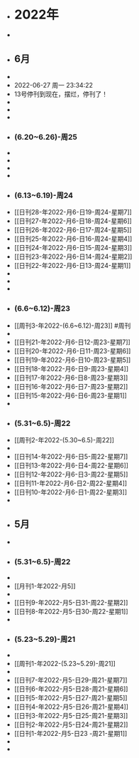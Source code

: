 - # 2022年
-
- ## 6月
-
- 2022-06-27 周一 23:34:22
- 13号停刊到现在，摆烂，停刊了！
-
-
-
- ### (6.20~6.26)-周25
-
-
-
-
- ### (6.13~6.19)-周24
- [[日刊28-年2022-月6-日19-周24-星期7]]
- [[日刊27-年2022-月6-日18-周24-星期6]]
- [[日刊26-年2022-月6-日17-周24-星期5]]
- [[日刊25-年2022-月6-日16-周24-星期4]]
- [[日刊24-年2022-月6-日15-周24-星期3]]
- [[日刊23-年2022-月6-日14-周24-星期2]]
- [[日刊22-年2022-月6-日13-周24-星期1]]
-
-
-
- ### (6.6~6.12)-周23
- [[周刊3-年2022-(6.6~6.12)-周23]] #周刊
-
- [[日刊21-年2022-月6-日12-周23-星期7]]
- [[日刊20-年2022-月6-日11-周23-星期6]]
- [[日刊19-年2022-月6-日10-周23-星期5]]
- [[日刊18-年2022-月6-日9-周23-星期4]]
- [[日刊17-年2022-月6-日8-周23-星期3]]
- [[日刊16-年2022-月6-日7-周23-星期2]]
- [[日刊15-年2022-月6-日6-周23-星期1]]
-
- ### (5.31~6.5)-周22
- [[周刊2-年2022-(5.30~6.5)-周22]]
-
- [[日刊14-年2022-月6-日5-周22-星期7]]
- [[日刊13-年2022-月6-日4-周22-星期6]]
- [[日刊12-年2022-月6-日3-周22-星期5]]
- [[日刊11-年2022-月6-日2-周22-星期4]]
- [[日刊10-年2022-月6-日1-周22-星期3]]
-
- ## 5月
-
- ### (5.31~6.5)-周22
-
- [[月刊1-年2022-月5]]
-
- [[日刊9-年2022-月5-日31-周22-星期2]]
- [[日刊8-年2022-月5-日30-周22-星期1]]
-
- ### (5.23~5.29)-周21
-
- [[周刊1-年2022-(5.23~5.29)-周21]]
-
- [[日刊7-年2022-月5-日29-周21-星期7]]
- [[日刊6-年2022-月5-日28-周21-星期6]]
- [[日刊5-年2022-月5-日27-周21-星期5]]
- [[日刊4-年2022-月5-日26-周21-星期4]]
- [[日刊3-年2022-月5-日25-周21-星期3]]
- [[日刊2-年2022-月5-日24-周21-星期2]]
- [[日刊1-年2022-月5-日23 -周21-星期1]]
-
-